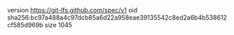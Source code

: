 version https://git-lfs.github.com/spec/v1
oid sha256:bc97a488a4c97dcb85a6d22a958eae39135542c8ed2a6b4b538612cf585d969b
size 1045
